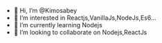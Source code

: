 - 👋 Hi, I’m @Kimosabey
- 👀 I’m interested in Reactjs,VanillaJs,NodeJs,Es6...
- 🌱 I’m currently learning Nodejs
- 💞️ I’m looking to collaborate on Nodejs,ReactJs


<!---
Kimosabey/Kimosabey is a ✨ special ✨ repository because its `README.md` (this file) appears on your GitHub profile.
You can click the Preview link to take a look at your changes.
--->
